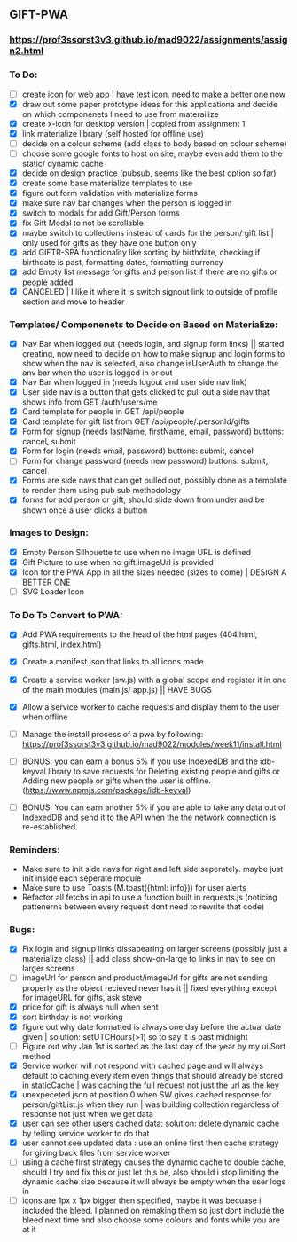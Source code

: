 ## GIFT-PWA
### https://prof3ssorst3v3.github.io/mad9022/assignments/assign2.html

### To Do: 
- [ ] create icon for web app | have test icon, need to make a better one now
- [x] draw out some paper prototype ideas for this applicationa and decide on which componenets I need to use from materailize
- [x] create x-icon for desktop version | copied from assignment 1
- [x] link materialize library (self hosted for offline use)
- [ ] decide on a colour scheme (add class to body based on colour scheme)
- [ ] choose some google fonts to host on site, maybe even add them to the static/ dynamic cache
- [x] decide on design practice (pubsub, seems like the best option so far)
- [x] create some base materialize templates to use
- [x] figure out form validation with materialize forms
- [x] make sure nav bar changes when the person is logged in
- [x] switch to modals for add Gift/Person forms
- [x] fix Gift Modal to not be scrollable
- [x] maybe switch to collections instead of cards for the person/ gift list | only used for gifts as they have one button only
- [x] add GIFTR-SPA functionality like sorting by birthdate, checking if birthdate is past, formatting dates, formatting currency
- [x] add Empty list message for gifts and person list if there are no gifts or people added
- [x] CANCELED | I like it where it is switch signout link to outside of profile section and move to header

### Templates/ Componenets to Decide on Based on Materialize:
- [x] Nav Bar when logged out (needs login, and signup form links) || started creating, now need to decide on how to make signup and login forms to show when the nav is selected, also change isUserAuth to change the anv bar when the user is logged in or out
- [x] Nav Bar when logged in (needs logout and user side nav link)
- [x] User side nav is a button that gets clicked to pull out a side nav that shows info from GET /auth/users/me 
- [x] Card template for people in GET /api/people 
- [x] Card template for gift list from GET /api/people/:personId/gifts
- [x] Form for signup (needs lastName, firstName, email, password) buttons: cancel, submit
- [x] Form for login (needs email, password) buttons: submit, cancel
- [ ] Form for change password (needs new password) buttons: submit, cancel
- [x] Forms are side navs that can get pulled out, possibly done as a template to render them using pub sub methodology
- [x] forms for add person or gift, should slide down from under and be shown once a user clicks a button

### Images to Design:
- [x] Empty Person Silhouette to use when no image URL is defined
- [x] Gift Picture to use when no gift.imageUrl is provided
- [x] Icon for the PWA App in all the sizes needed (sizes to come) | DESIGN A BETTER ONE
- [ ] SVG Loader Icon

### To Do To Convert to PWA: 
- [x] Add PWA requirements to the head of the html pages (404.html, gifts.html, index.html)
- [x] Create a manifest.json that links to all icons made
- [x] Create a service worker (sw.js) with a global scope and register it in one of the main modules (main.js/ app.js) || HAVE BUGS
- [x] Allow a service worker to cache requests and display them to the user when offline
- [ ] Manage the install process of a pwa by following: https://prof3ssorst3v3.github.io/mad9022/modules/week11/install.html
- [ ] BONUS: you can earn a bonus 5% if you use IndexedDB and the idb-keyval library to save requests for Deleting existing people and gifts or Adding new people or gifts when the user is offline. (https://www.npmjs.com/package/idb-keyval)
- [ ] BONUS: You can earn another 5% if you are able to take any data out of IndexedDB and send it to the API when the the network connection is re-established.


### Reminders: 
- Make sure to init side navs for right and left side seperately. maybe just init inside each seperate module
- Make sure to use Toasts (M.toast({html: info})) for user alerts
- Refactor all fetchs in api to use a function built in requests.js (noticing pattenerns between every request dont need to rewrite that code)

### Bugs: 
- [x] Fix login and signup links dissapearing on larger screens (possibly just a materialize class) || add class show-on-large to links in nav to see on larger screens
- [ ] imageUrl for person and product/imageUrl for gifts are not sending properly as the object recieved never has it || fixed everything except for imageURL for gifts, ask steve
- [x] price for gift is always null when sent
- [x] sort birthday is not working
- [x] figure out why date formatted is always one day before the actual date given | solution: setUTCHours(>1) so to say it is past midnight
- [ ] Figure out why Jan 1st is sorted as the last day of the year by my ui.Sort method
- [x] Service worker will not respond with cached page and will always default to caching every item even things that should already be stored in staticCache | was caching the full request not just the url as the key
- [x] unexpeceted json at position 0 when SW gives cached response for person/giftList.js when they run | was building collection regardless of response not just when we get data 
- [x] user can see other users cached data: solution: delete dynamic cache by telling service worker to do that
- [x] user cannot see updated data :  use an online first then cache strategy for giving back files from service worker
- [ ] using a cache first strategy causes the dynamic cache to double cache, should I try and fix this or just let this be, also should i stop limiting the dynamic cache size because it will always be empty when the user logs in
- [ ] icons are 1px x 1px bigger then specified, maybe it was becuase i included the bleed. I planned on remaking them so just dont include the bleed next time and also choose some colours and fonts while you are at it